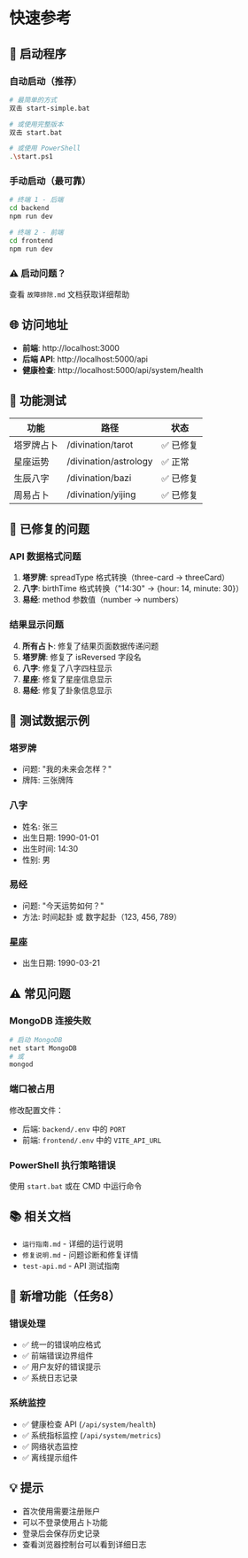 # 快速参考

## 🚀 启动程序

### 自动启动（推荐）
```bash
# 最简单的方式
双击 start-simple.bat

# 或使用完整版本
双击 start.bat

# 或使用 PowerShell
.\start.ps1
```

### 手动启动（最可靠）
```bash
# 终端 1 - 后端
cd backend
npm run dev

# 终端 2 - 前端
cd frontend
npm run dev
```

### ⚠️ 启动问题？
查看 `故障排除.md` 文档获取详细帮助

## 🌐 访问地址

- **前端**: http://localhost:3000
- **后端 API**: http://localhost:5000/api
- **健康检查**: http://localhost:5000/api/system/health

## 🎯 功能测试

| 功能 | 路径 | 状态 |
|------|------|------|
| 塔罗牌占卜 | /divination/tarot | ✅ 已修复 |
| 星座运势 | /divination/astrology | ✅ 正常 |
| 生辰八字 | /divination/bazi | ✅ 已修复 |
| 周易占卜 | /divination/yijing | ✅ 已修复 |

## 🔧 已修复的问题

### API 数据格式问题
1. **塔罗牌**: spreadType 格式转换（three-card → threeCard）
2. **八字**: birthTime 格式转换（"14:30" → {hour: 14, minute: 30}）
3. **易经**: method 参数值（number → numbers）

### 结果显示问题
4. **所有占卜**: 修复了结果页面数据传递问题
5. **塔罗牌**: 修复了 isReversed 字段名
6. **八字**: 修复了八字四柱显示
7. **星座**: 修复了星座信息显示
8. **易经**: 修复了卦象信息显示

## 📝 测试数据示例

### 塔罗牌
- 问题: "我的未来会怎样？"
- 牌阵: 三张牌阵

### 八字
- 姓名: 张三
- 出生日期: 1990-01-01
- 出生时间: 14:30
- 性别: 男

### 易经
- 问题: "今天运势如何？"
- 方法: 时间起卦 或 数字起卦（123, 456, 789）

### 星座
- 出生日期: 1990-03-21

## ⚠️ 常见问题

### MongoDB 连接失败
```bash
# 启动 MongoDB
net start MongoDB
# 或
mongod
```

### 端口被占用
修改配置文件：
- 后端: `backend/.env` 中的 `PORT`
- 前端: `frontend/.env` 中的 `VITE_API_URL`

### PowerShell 执行策略错误
使用 `start.bat` 或在 CMD 中运行命令

## 📚 相关文档

- `运行指南.md` - 详细的运行说明
- `修复说明.md` - 问题诊断和修复详情
- `test-api.md` - API 测试指南

## 🎨 新增功能（任务8）

### 错误处理
- ✅ 统一的错误响应格式
- ✅ 前端错误边界组件
- ✅ 用户友好的错误提示
- ✅ 系统日志记录

### 系统监控
- ✅ 健康检查 API (`/api/system/health`)
- ✅ 系统指标监控 (`/api/system/metrics`)
- ✅ 网络状态监控
- ✅ 离线提示组件

## 💡 提示

- 首次使用需要注册账户
- 可以不登录使用占卜功能
- 登录后会保存历史记录
- 查看浏览器控制台可以看到详细日志
